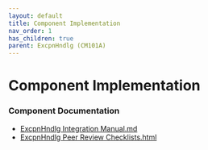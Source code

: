 ```yaml
---
layout: default
title: Component Implementation
nav_order: 1
has_children: true
parent: ExcpnHndlg (CM101A)
---
```

# Component Implementation
### Component Documentation

- [ExcpnHndlg Integration Manual.md](doc/ExcpnHndlg%20Integration%20Manual.md)
- [ExcpnHndlg Peer Review Checklists.html](doc/ExcpnHndlg%20Peer%20Review%20Checklists.html)

